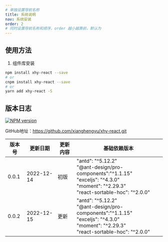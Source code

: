 ```yaml
---
# 单独设置导航名称
title: 系统说明
nav: 系统安装
order: 2
# 同时设置导航名称和顺序，order 越小越靠前，默认为 
---
```

## 使用方法

1.  组件库安装

```bash
npm install xhy-react --save
# or
cnpm install xhy-react --save
# or
yarn add xhy-react -S
```

## 版本日志
[![NPM version](https://img.shields.io/npm/v/xhy-react.svg?style=flat)](https://npmjs.org/package/xhy-react)

GitHub地址：https://github.com/xianghengyu/xhy-react.git

| 版本号 | 更新日期   | 更新内容 | 基础依赖版本                                                                                                                                                                                                                                                                                                 |
| ------ | ---------- | -------- | ------------------------------------------------------------------------------------------------------------------------------------------------------------------------------------------------------------------------------------------------------------------------------------------------------------ |
| 0.0.1  | 2022-12-14 | 初版     | "antd": "^5.12.2"<br> "@ant-design/pro-components":"^1.1.15" <br> "exceljs": "^4.3.0" <br> "moment": "^2.29.3"<br> "react-sortable-hoc": "^2.0.0" |
| 0.0.2  | 2022-12-15 | 更新     | "antd": "^5.12.2"<br> "@ant-design/pro-components":"^1.1.15" <br> "exceljs": "^4.3.0" <br> "moment": "^2.29.3"<br> "react-sortable-hoc": "^2.0.0" |
    